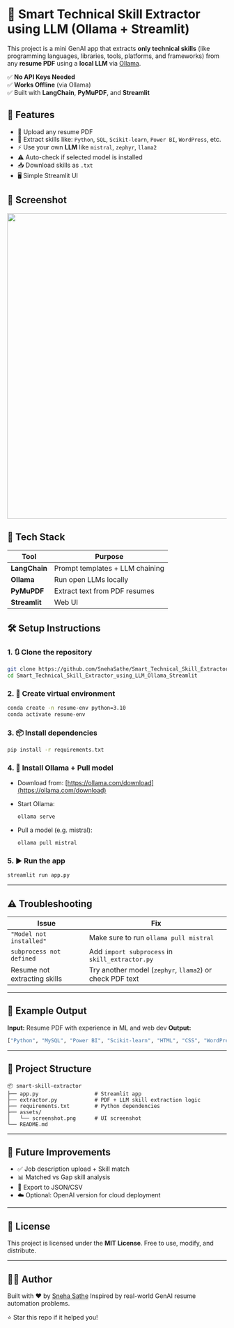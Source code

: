 # **🧠 Smart Technical Skill Extractor using LLM (Ollama + Streamlit)**


This project is a mini GenAI app that extracts **only technical skills** (like programming languages, libraries, tools, platforms, and frameworks) from any **resume PDF** using a **local LLM** via [Ollama](https://ollama.com).

✅ **No API Keys Needed**  
✅ **Works Offline** (via Ollama)  
✅ Built with **LangChain**, **PyMuPDF**, and **Streamlit**



## 📌 Features

- 📄 Upload any resume PDF  
- 🧠 Extract skills like: `Python`, `SQL`, `Scikit-learn`, `Power BI`, `WordPress`, etc.  
- ⚡ Use your own **LLM** like `mistral`, `zephyr`, `llama2`  
- ⚠️ Auto-check if selected model is installed  
- 📥 Download skills as `.txt`  
- 🖥️ Simple Streamlit UI



## 📸 Screenshot

<img src="https://github.com/SnehaSathe/Smart_Skill_Extractor_using_LLM_Ollama_Streamlit/blob/main/screenshot.png?raw=true" width="700"/>



## 🧰 Tech Stack

| Tool            | Purpose                        |
|-----------------|--------------------------------|
| **LangChain**   | Prompt templates + LLM chaining |
| **Ollama**      | Run open LLMs locally           |
| **PyMuPDF**     | Extract text from PDF resumes   |
| **Streamlit**   | Web UI                          |



## 🛠️ Setup Instructions

### 1. 🔃 Clone the repository
```bash
git clone https://github.com/SnehaSathe/Smart_Technical_Skill_Extractor_using_LLM_Ollama_Streamlit.git
cd Smart_Technical_Skill_Extractor_using_LLM_Ollama_Streamlit
````

### 2. 💽 Create virtual environment

```bash
conda create -n resume-env python=3.10
conda activate resume-env
```

### 3. 📦 Install dependencies

```bash
pip install -r requirements.txt
```

### 4. 🧠 Install Ollama + Pull model

* Download from: [https://ollama.com/download](https://ollama.com/download)
* Start Ollama:

  ```bash
  ollama serve
  ```
* Pull a model (e.g. mistral):

  ```bash
  ollama pull mistral
  ```

### 5. ▶️ Run the app

```bash
streamlit run app.py
```

---

## ⚠️ Troubleshooting

| Issue                        | Fix                                                      |
| ---------------------------- | -------------------------------------------------------- |
| `"Model not installed"`      | Make sure to run `ollama pull mistral`                   |
| `subprocess not defined`     | Add `import subprocess` in `skill_extractor.py`                |
| Resume not extracting skills | Try another model (`zephyr`, `llama2`) or check PDF text |

---

## 🧪 Example Output

**Input:** Resume PDF with experience in ML and web dev
**Output:**

```python
["Python", "MySQL", "Power BI", "Scikit-learn", "HTML", "CSS", "WordPress", "NumPy", "Pandas"]
```

---

## 📁 Project Structure

```
📦 smart-skill-extractor
├── app.py                  # Streamlit app
├── extractor.py            # PDF + LLM skill extraction logic
├── requirements.txt        # Python dependencies
├── assets/
│   └── screenshot.png      # UI screenshot
└── README.md
```

---

## 📌 Future Improvements

* ✅ Job description upload + Skill match
* 📊 Matched vs Gap skill analysis
* 💾 Export to JSON/CSV
* ☁️ Optional: OpenAI version for cloud deployment

---

## 📃 License

This project is licensed under the **MIT License**.
Free to use, modify, and distribute.

---

## 🙋‍♀️ Author

Built with ❤️ by [Sneha Sathe](https://github.com/SnehaSathe)
Inspired by real-world GenAI resume automation problems.


⭐ Star this repo if it helped you!



